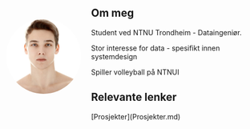<div style="display: flex; align-items: center;">
  <img src="Skjermbilde 2025-10-08 121342.png" alt="Portrait" style="border-radius: 50%; width: 150px; height: 150px; object-fit: cover; margin-right: 20px;">
  <div>
    <h2>Om meg</h2>
    <p>Student ved NTNU Trondheim - Dataingeniør.</p>
    <p>Stor interesse for data - spesifikt innen systemdesign</p>
    <p>Spiller volleyball på NTNUI</p>
    <h2>Relevante lenker</h2>
    [Prosjekter](Prosjekter.md)
  </div>
</div>

